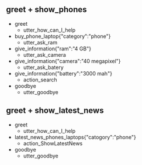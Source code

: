 ## greet + show_phones
* greet
  - utter_how_can_I_help
* buy_phone_laptop{"category":"phone"}
  - utter_ask_ram
* give_information{"ram":"4 GB"}
  - utter_ask_camera
* give_information{"camera":"40 megapixel"}
  - utter_ask_batery
* give_information{"battery":"3000 mah"}
  - action_search
* goodbye
  - utter_goodbye

## greet + show_latest_news
* greet
  - utter_how_can_I_help
* latest_news_phones_laptops{"catogory":"phone"}
  - action_ShowLatestNews
* goodbye
  - utter_goodbye